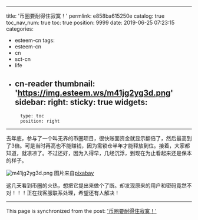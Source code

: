 
---
title: '币圈要耐得住寂寞！'
permlink: e858ba615250e
catalog: true
toc_nav_num: true
toc: true
position: 9999
date: 2019-06-25 07:23:15
categories:
- esteem-cn
tags:
- esteem-cn
- cn
- sct-cn
- life
- cn-reader
thumbnail: 'https://img.esteem.ws/m41jg2yg3d.png'
sidebar:
    right:
        sticky: true
widgets:
    -
        type: toc
        position: right
---


去年底，参与了一个叫无界的币圈项目，很快账面资金就显示翻倍了，然后最高到了3倍。可是当时再高也不能赚钱，因为需锁仓半年才能释放到位。接着，大家都知道，就凉凉了。不过还好，因为入得早，几经沉浮，到现在为止看起来还是保本的样子。

![m41jg2yg3d.png](https://img.esteem.ws/m41jg2yg3d.png)
图片来自[pixabay](https://pixabay.com/zh/photos/%E6%AF%94%E7%89%B9%E5%B8%81-%E9%92%B1-%E8%99%9A%E6%8B%9F-%E5%B8%82%E5%9C%BA-3137984/)

这几天看到币圈的火热，想把它提出来做个了断。却发现原来的用户和密码竟然不对！！！正在找客服联系处理，希望还有人解决！


- - -

This page is synchronized from the post: ['币圈要耐得住寂寞！'](https://steemit.com/@m18207319997/e858ba615250e)
